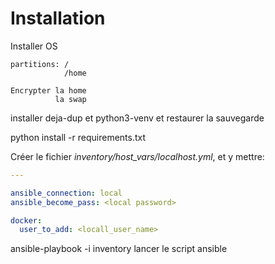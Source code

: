 # Installation

Installer OS
```
partitions: /
            /home
```
```
Encrypter la home
          la swap
```
installer deja-dup et python3-venv et restaurer la sauvegarde

python install -r requirements.txt

Créer le fichier *inventory/host_vars/localhost.yml*, et y mettre:
```yaml
---

ansible_connection: local
ansible_become_pass: <local password>

docker:
  user_to_add: <locall_user_name>

```

ansible-playbook -i inventory
lancer le script ansible
